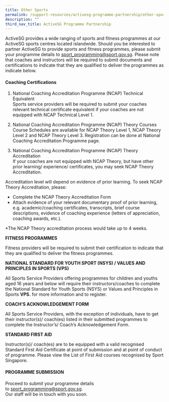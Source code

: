 ```yaml
---
title: Other Sports
permalink: /support-resources/activesg-programme-partnership/other-sports/
description: ""
third_nav_title: ActiveSG Programme Partnership
---
```

ActiveSG provides a wide ranging of sports and fitness programmes at our ActiveSG sports centres located islandwide. Should you be interested to partner ActiveSG to provide sports and fitness programmes, please submit your programme details to [sport_programming@sport.gov.sg](mailto:sport_programming@sport.gov.sg). Please note that coaches and instructors will be required to submit documents and certifications to indicate that they are qualified to deliver the programmes as indicate below.  
  

#### **Coaching Certifications**

1. National Coaching Accreditation Programme (NCAP) Technical Equivalent  
Sports service providers will be required to submit your coaches relevant technical certificate equivalent if your coaches are not equipped with NCAP Technical Level 1.

2. National Coaching Accreditation Programme (NCAP) Theory Courses  
Course Schedules are available for NCAP Theory Level 1, NCAP Theory Level 2 and NCAP Theory Level 3. Registration can be done at National Coaching Accreditation Programme page.

3. National Coaching Accreditation Programme (NCAP) Theory Accreditation  
If your coaches are not equipped with NCAP Theory, but have other prior learning/ experience/ certificates, you may seek NCAP Theory Accreditation.

Accreditation level will depend on evidence of prior learning. To seek NCAP Theory Accreditation, please:

*   Complete the NCAP Theory Accreditation Form
*   Attach evidence of your relevant documentary proof of prior learning, e.g. academic/coaching certificates, transcripts, brief course descriptions, evidence of coaching experience (letters of appreciation, coaching awards, etc.).

\*The NCAP Theory accreditation process would take up to 4 weeks.

**FITNESS PROGRAMMES**

Fitness providers will be required to submit their certification to indicate that they are qualified to deliver the fitness programmes.  

**NATIONAL STANDARD FOR YOUTH SPORT (NSYS) / VALUES AND PRINCIPLES IN SPORTS (VPS)**

All Sports Service Providers offering programmes for children and youths aged 16 years and below will require their instructors/coaches to complete the National Standard for Youth Sports (NSYS) or Values and Principles in Sports **VPS.** for more information and to register.  

**COACH’S ACKNOWLEDGEMENT FORM**

All Sports Service Providers, with the exception of individuals, have to get their instructor(s)/ coach(es) listed in their submitted programmes to complete the Instructor’s/ Coach’s Acknowledgement Form.

**STANDARD FIRST AID**

Instructor(s)/ coach(es) are to be equipped with a valid recognised Standard First Aid Certificate at point of submission and at point of conduct of programme. Please view the List of First Aid courses recognised by Sport Singapore. 

#### **PROGRAMME SUBMISSION**

Proceed to submit your programme details to [sport_programming@sport.gov.sg](mailto:sport_programming@sport.gov.sg). 
<br>Our staff will be in touch with you soon.